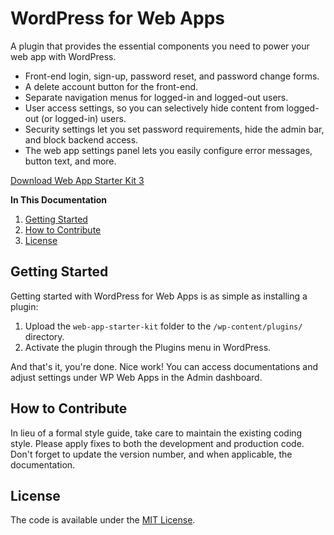 # WordPress for Web Apps

A plugin that provides the essential components you need to power your web app with WordPress.

* Front-end login, sign-up, password reset, and password change forms.
* A delete account button for the front-end.
* Separate navigation menus for logged-in and logged-out users.
* User access settings, so you can selectively hide content from logged-out (or logged-in) users.
* Security settings let you set password requirements, hide the admin bar, and block backend access.
* The web app settings panel lets you easily configure error messages, button text, and more.

[Download Web App Starter Kit 3](https://github.com/cferdinandi/web-app-starter-kit/archive/master.zip)

**In This Documentation**

1. [Getting Started](#getting-started)
2. [How to Contribute](#how-to-contribute)
3. [License](#license)



## Getting Started

Getting started with WordPress for Web Apps is as simple as installing a plugin:

1. Upload the `web-app-starter-kit` folder to the `/wp-content/plugins/` directory.
2. Activate the plugin through the Plugins menu in WordPress.

And that's it, you're done. Nice work! You can access documentations and adjust settings under WP Web Apps in the Admin dashboard.



## How to Contribute

In lieu of a formal style guide, take care to maintain the existing coding style. Please apply fixes to both the development and production code. Don't forget to update the version number, and when applicable, the documentation.



## License

The code is available under the [MIT License](LICENSE.md).